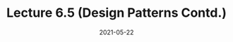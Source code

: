 ---
type: lecture
date: 2021-05-22
title: Lecture  6.5 (Design  Patterns Contd.)
tldr: "Decorator Design Pattern; Observer Design Pattern"
thumbnail: /static_files/presentations/lec.jpg
links: 
    - url: /static_files/LectureNotes/Lecture6_5.pdf
      name: Lecture slides
---